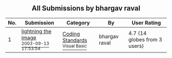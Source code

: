 ﻿<div align="center">

## All Submissions by bhargav raval

</div>

No.  | Submission | Category | By   | User Rating
---- | ---------- | -------- | ---- | -----------
1 | [lightning the image<br /><sup>2003-09-13 17:53:54</sup>](https://github.com/Planet-Source-Code/bhargav-raval-lightning-the-image__1-48488) | [Coding Standards<br /><sup>Visual Basic</sup>](../ByCategory/coding-standards__1-43.md) | bhargav raval | 4.7 (14 globes from 3 users)
